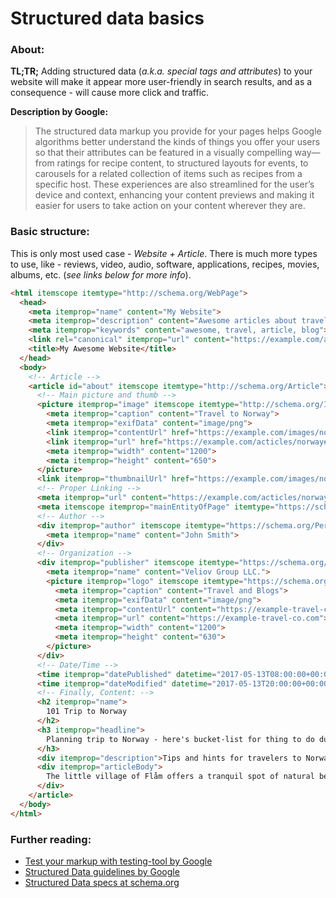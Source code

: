 Structured data basics
======

### About:
__TL;TR;__
Adding structured data (*a.k.a. special tags and attributes*) to your website will make it appear more user-friendly in search results, and as a consequence - will cause more click and traffic.

__Description by Google:__
> The structured data markup you provide for your pages helps Google algorithms better understand the kinds of things you offer your users so that their attributes can be featured in a visually compelling way—from ratings for recipe content, to structured layouts for events, to carousels for a related collection of items such as recipes from a specific host. These experiences are also streamlined for the user’s device and context, enhancing your content previews and making it easier for users to take action on your content wherever they are.

### Basic structure:
This is only most used case - *Website + Article*. There is much more types to use, like - reviews, video, audio, software, applications, recipes, movies, albums, etc. (*see links below for more info*).

```html
<html itemscope itemtype="http://schema.org/WebPage">
  <head>
    <meta itemprop="name" content="My Website">
    <meta itemprop="description" content="Awesome articles about travel">
    <meta itemprop="keywords" content="awesome, travel, article, blog">
    <link rel="canonical" itemprop="url" content="https://example.com/acticles/norway" href="https://example.com/acticles/norway">
    <title>My Awesome Website</title>
  </head>
  <body>
    <!-- Article -->
    <article id="about" itemscope itemtype="http://schema.org/Article">
      <!-- Main picture and thumb -->
      <picture itemprop="image" itemscope itemtype="http://schema.org/ImageObject">
        <meta itemprop="caption" content="Travel to Norway">
        <meta itemprop="exifData" content="image/png">
        <link itemprop="contentUrl" href="https://example.com/images/norway.png" content="https://example.com/images/norway.png">
        <link itemprop="url" href="https://example.com/acticles/norway#about" content="https://example.com/acticles/norway#about">
        <meta itemprop="width" content="1200">
        <meta itemprop="height" content="650">
      </picture>
      <link itemprop="thumbnailUrl" href="https://example.com/images/norway-sm.png" content="https://example.com/images/norway-sm.png">
      <!-- Proper Linking -->
      <meta itemprop="url" content="https://example.com/acticles/norway">
      <meta itemscope itemprop="mainEntityOfPage" itemtype="https://schema.org/WebPage" itemid="https://example.com/acticles/norway#about">
      <!-- Author -->
      <div itemprop="author" itemscope itemtype="https://schema.org/Person">
        <meta itemprop="name" content="John Smith">
      </div>
      <!-- Organization -->
      <div itemprop="publisher" itemscope itemtype="https://schema.org/Organization">
        <meta itemprop="name" content="Veliov Group LLC.">
        <picture itemprop="logo" itemscope itemtype="https://schema.org/ImageObject">
          <meta itemprop="caption" content="Travel and Blogs">
          <meta itemprop="exifData" content="image/png">
          <meta itemprop="contentUrl" content="https://example-travel-co.com/images/logo-1200x630.png">
          <meta itemprop="url" content="https://example-travel-co.com">
          <meta itemprop="width" content="1200">
          <meta itemprop="height" content="630">
        </picture>
      </div>
      <!-- Date/Time -->
      <time itemprop="datePublished" datetime="2017-05-13T08:00:00+00:00"></time>
      <time itemprop="dateModified" datetime="2017-05-13T20:00:00+00:00"></time>
      <!-- Finally, Content: -->
      <h2 itemprop="name">
        101 Trip to Norway
      </h2>
      <h3 itemprop="headline">
        Planning trip to Norway - here's bucket-list for thing to do during your trip.
      </h3>
      <div itemprop="description">Tips and hints for travelers to Norway</div>
      <div itemprop="articleBody">
        The little village of Flåm offers a tranquil spot of natural beauty all year. It is located at the far end of the majestic Aurlandsfjord, with the stunning valley Flåmsdalen taking you up to the mountain areas of Myrdal. It is perfect for great outdoor experiences all year around..... See - https://www.visitnorway.com/flam/
      </div>
    </article>
  </body>
</html>
```

### Further reading:
 - [Test your markup with testing-tool by Google](https://search.google.com/structured-data/testing-tool)
 - [Structured Data guidelines by Google](https://developers.google.com/search/docs/guides/search-features)
 - [Structured Data specs at schema.org](https://schema.org/)
